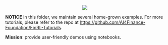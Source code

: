 <div align="center">
<img align="center" src=https://github.com/AI4Finance-Foundation/FinRL/blob/master/figs/FinRL_Tutorials.png>
</div>

**NOTICE**
In this folder, we maintain several home-grown examples.  For more tutorials, please refer to the repo at https://github.com/AI4Finance-Foundation/FinRL-Tutorials.


**Mission**: provide user-friendly demos using notebooks.
